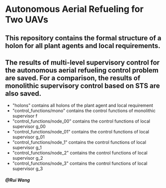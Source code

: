 # Autonomous Aerial Refueling for Two UAVs

## This repository contains the formal structure of a holon for all plant agents and local requirements.
## The results of multi-level supervisory control for the autonomous aerial refueling control problem are saved. For a comparison, the results of monolithic supervisory control based on STS are also saved.

* "holons" contains all holons of the plant agent and local requirement
* "control_functions/mono" contains the control functions of monolithic supervisor f
* "control_functions/node_00" contains the control functions of local supervisor g_00
* "control_functions/node_01" contains the control functions of local supervisor g_01
* "control_functions/node_1" contains the control functions of local supervisor g_1
* "control_functions/node_2" contains the control functions of local supervisor g_2
* "control_functions/node_3" contains the control functions of local supervisor g_3

##### @Rui Wang
